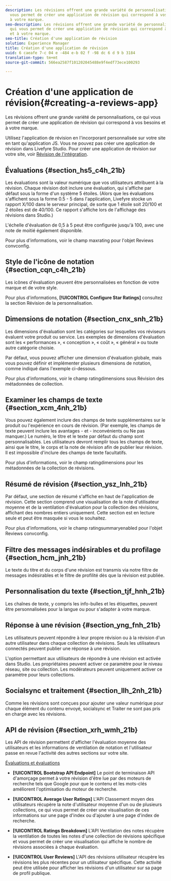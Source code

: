 ```yaml
---
description: Les révisions offrent une grande variété de personnalisations, ce qui
  vous permet de créer une application de révision qui correspond à vos besoins et
  à votre marque.
seo-description: Les révisions offrent une grande variété de personnalisations, ce
  qui vous permet de créer une application de révision qui correspond à vos besoins
  et à votre marque.
seo-title: Création d'une application de révision
solution: Experience Manager
title: Création d'une application de révision
uuid: 6 caeafe 7-c 04 e -484 e-b 02 f -98 dc 6 d 9 b 3184
translation-type: tm+mt
source-git-commit: 566ea2587f101202045488e9f4edf73ece100293

---
```



# Création d'une application de révision{#creating-a-reviews-app}

Les révisions offrent une grande variété de personnalisations, ce qui vous permet de créer une application de révision qui correspond à vos besoins et à votre marque.

Utilisez l'application de révision en l'incorporant personnalisée sur votre site en tant qu'application JS. Vous ne pouvez pas créer une application de révision dans Livefyre Studio. Pour créer une application de révision sur votre site, voir [Révision de l'intégration](/help/implementation/c-app-integrations/c-reviews-integration.md).


## Évaluations {#section_hs5_c4h_21b}

Les évaluations sont la valeur numérique que vos utilisateurs attribuent à la révision. Chaque révision doit inclure une évaluation, qui s'affiche par défaut sous la forme d'un système 5 étoiles. (Alors que les évaluations s'affichent sous la forme 0.5 - 5 dans l'application, Livefyre stocke un rapport X/100 dans le serveur principal, de sorte que 1 étoile soit 20/100 et 2 étoiles est de 40/100. Ce rapport s'affiche lors de l'affichage des révisions dans Studio.)

L'échelle d'évaluation de 0,5 à 5 peut être configurée jusqu'à 100, avec une note de moitié également disponible.

Pour plus d'informations, voir le champ maxrating pour l'objet Reviews convconfig.

## Style de l'icône de notation {#section_cqn_c4h_21b}

Les icônes d'évaluation peuvent être personnalisées en fonction de votre marque et de votre style.

Pour plus d'informations, **[!UICONTROL Configure Star Ratings]** consultez la section Révision de la personnalisation.

## Dimensions de notation {#section_cnx_snh_21b}

Les dimensions d'évaluation sont les catégories sur lesquelles vos réviseurs évaluent votre produit ou service. Les exemples de dimensions d'évaluation sont les « performances », « conception », « coût », « général » ou toute autre catégorie choisie.

Par défaut, vous pouvez afficher une dimension d'évaluation globale, mais vous pouvez définir et implémenter plusieurs dimensions de notation, comme indiqué dans l'exemple ci-dessous.

Pour plus d'informations, voir le champ ratingdimensions sous Révision des métadonnées de collection.

## Examiner les champs de texte {#section_xcm_4nh_21b}

Vous pouvez également inclure des champs de texte supplémentaires sur le produit ou l'expérience en cours de révision. (Par exemple, les champs de texte peuvent inclure les avantages - et - inconvénients ou Ne pas manquer.) Le numéro, le titre et le texte par défaut du champ sont personnalisables. Les utilisateurs devront remplir tous les champs de texte, ainsi que le titre, le corps et la note de révision afin de publier leur révision. Il est impossible d'inclure des champs de texte facultatifs.

Pour plus d'informations, voir le champ ratingdimensions pour les métadonnées de la collection de révisions.

## Résumé de révision {#section_ysz_lnh_21b}

Par défaut, une section de résumé s'affiche en haut de l'application de révision. Cette section comprend une visualisation de la note d'utilisateur moyenne et de la ventilation d'évaluation pour la collection des révisions, affichant des nombres entiers uniquement. Cette section est en lecture seule et peut être masquée si vous le souhaitez.

Pour plus d'informations, voir le champ ratingsummaryenabled pour l'objet Reviews convconfig.

## Filtre des messages indésirables et du profilage {#section_hcm_jnh_21b}

Le texte du titre et du corps d'une révision est transmis via notre filtre de messages indésirables et le filtre de profilité dès que la révision est publiée.

## Personnalisation du texte {#section_tjf_hnh_21b}

Les chaînes de texte, y compris les info-bulles et les étiquettes, peuvent être personnalisées pour la langue ou pour s'adapter à votre marque.

## Réponse à une révision {#section_yng_fnh_21b}

Les utilisateurs peuvent répondre à leur propre révision ou à la révision d'un autre utilisateur dans chaque collection de révisions. Seuls les utilisateurs connectés peuvent publier une réponse à une révision.

L'option permettant aux utilisateurs de répondre à une révision est activée dans Studio. Les propriétaires peuvent activer ce paramètre pour le niveau réseau, site ou collection. Les modérateurs peuvent uniquement activer ce paramètre pour leurs collections.

## Socialsync et traitement {#section_llh_2nh_21b}

Comme les révisions sont conçues pour ajouter une valeur numérique pour chaque élément du contenu envoyé, socialsync et Traiter ne sont pas pris en charge avec les révisions.

## API de révision {#section_xrh_wmh_21b}

Les API de révision permettent d'afficher l'évaluation moyenne des utilisateurs et les informations de ventilation de notation et l'utilisateur passe en revue l'activité des autres sections sur votre site.

[Évaluations et évaluations](https://api.livefyre.com/docs/apis/by-category/ratings-and-reviews)

* **[!UICONTROL Bootstrap API Endpoint]** Le point de terminaison API d'amorçage permet à votre révision d'être lue par des moteurs de recherche tels que Google pour que le contenu et les mots-clés améliorent l'optimisation du moteur de recherche.

* **[!UICONTROL Average User Ratings]** L'API Classement moyen des utilisateurs récupère la note d'utilisateur moyenne d'un ou de plusieurs collections, ce qui vous permet de créer une visualisation de ces informations sur une page d'index ou d'ajouter à une page d'index de recherche.

* **[!UICONTROL Ratings Breakdown]** L'API Ventilation des notes récupère la ventilation de toutes les notes d'une collection de révisions spécifique et vous permet de créer une visualisation qui affiche le nombre de révisions associées à chaque évaluation.

* **[!UICONTROL User Reviews]** L'API des révisions utilisateur récupère les révisions les plus récentes pour un utilisateur spécifique. Cette activité peut être utilisée pour afficher les révisions d'un utilisateur sur sa page de profil publique.
